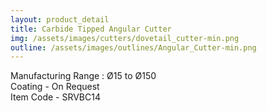 ```yaml
---
layout: product_detail
title: Carbide Tipped Angular Cutter
img: /assets/images/cutters/dovetail_cutter-min.png
outline: /assets/images/outlines/Angular_Cutter-min.png
---
```

Manufacturing Range : Ø15 to Ø150<br>
Coating - On Request<br>
Item Code - SRVBC14